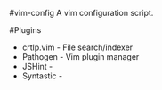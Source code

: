 #vim-config
A vim configuration script.

#Plugins
* crtlp.vim - File search/indexer
* Pathogen - Vim plugin manager
* JSHint - 
* Syntastic - 
